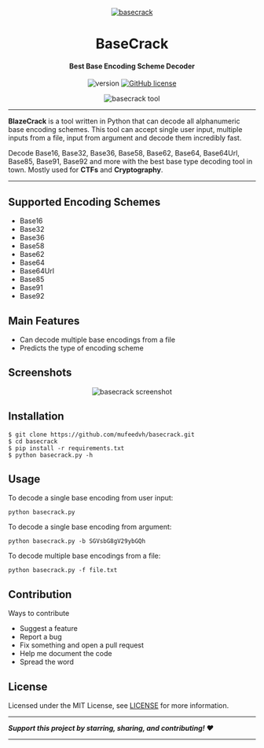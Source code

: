 <p align="center">
	<a href="https://github.com/mufeedvh/basecrack"><img src="https://raw.githubusercontent.com/mufeedvh/basecrack/master/assets/basecrack-logo.png" title="BaseCrack" alt="basecrack"></a>
</p>
<h1 align="center">BaseCrack</h1>
<h4 align="center">Best Base Encoding Scheme Decoder</h4>
<p align="center">
	<img src="https://img.shields.io/badge/version-1.0.0-blue.svg" title="version" alt="version">
	<a href="https://github.com/mufeedvh/basecrack/blob/master/LICENSE"><img alt="GitHub license" src="https://img.shields.io/github/license/mufeedvh/basecrack.svg"></a>
</p>
<p align="center">
	<img src="https://raw.githubusercontent.com/mufeedvh/basecrack/master/assets/basecrack-tool.png" title="BaseCrack Tool" alt="basecrack tool">
</p>

------------

**BlazeCrack** is a tool written in Python that can decode all alphanumeric base encoding schemes. This tool can accept single user input, multiple inputs from a file, input from argument and decode them incredibly fast.

Decode Base16, Base32, Base36, Base58, Base62, Base64, Base64Url, Base85, Base91, Base92 and more with the best base type decoding tool in town. Mostly used for **CTFs** and **Cryptography**.

------------

## Supported Encoding Schemes
- Base16
- Base32
- Base36
- Base58
- Base62
- Base64
- Base64Url
- Base85
- Base91
- Base92

## Main Features
- Can decode multiple base encodings from a file
- Predicts the type of encoding scheme

## Screenshots
<p align="center">
<img src="https://raw.githubusercontent.com/mufeedvh/basecrack/master/assets/screenshot-0.png" title="Screenshot" alt="basecrack screenshot">
</p>

## Installation
    $ git clone https://github.com/mufeedvh/basecrack.git
    $ cd basecrack
    $ pip install -r requirements.txt
    $ python basecrack.py -h

## Usage
To decode a single base encoding from user input:

    python basecrack.py

To decode a single base encoding from argument:

    python basecrack.py -b SGVsbG8gV29ybGQh

To decode multiple base encodings from a file:

    python basecrack.py -f file.txt

## Contribution
Ways to contribute
- Suggest a feature
- Report a bug
- Fix something and open a pull request
- Help me document the code
- Spread the word

## License
Licensed under the MIT License, see <a href="https://github.com/mufeedvh/basecrack/blob/master/LICENSE">LICENSE</a> for more information.

------------

***Support this project by starring, sharing, and contributing! :heart:***

------------
